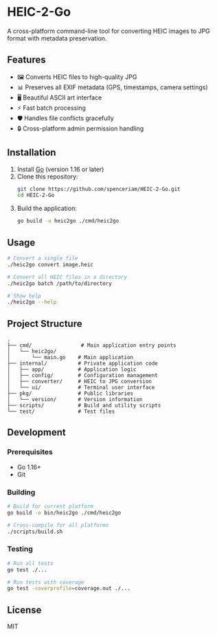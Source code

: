 # HEIC-2-Go

A cross-platform command-line tool for converting HEIC images to JPG format with metadata preservation.

## Features

- 🖼️ Converts HEIC files to high-quality JPG
- 📊 Preserves all EXIF metadata (GPS, timestamps, camera settings)
- 🖥️ Beautiful ASCII art interface
- ⚡ Fast batch processing
- 🛡️ Handles file conflicts gracefully
- 🔒 Cross-platform admin permission handling

## Installation

1. Install [Go](https://golang.org/dl/) (version 1.16 or later)
2. Clone this repository:
   ```bash
   git clone https://github.com/spenceriam/HEIC-2-Go.git
   cd HEIC-2-Go
   ```
3. Build the application:
   ```bash
   go build -o heic2go ./cmd/heic2go
   ```

## Usage

```bash
# Convert a single file
./heic2go convert image.heic

# Convert all HEIC files in a directory
./heic2go batch /path/to/directory

# Show help
./heic2go --help
```

## Project Structure

```
.
├── cmd/                # Main application entry points
│   └── heic2go/       
│       └── main.go    # Main application
├── internal/          # Private application code
│   ├── app/           # Application logic
│   ├── config/        # Configuration management
│   ├── converter/     # HEIC to JPG conversion
│   └── ui/            # Terminal user interface
├── pkg/               # Public libraries
│   └── version/       # Version information
├── scripts/           # Build and utility scripts
└── test/              # Test files
```

## Development

### Prerequisites

- Go 1.16+
- Git

### Building

```bash
# Build for current platform
go build -o bin/heic2go ./cmd/heic2go

# Cross-compile for all platforms
./scripts/build.sh
```

### Testing

```bash
# Run all tests
go test ./...

# Run tests with coverage
go test -coverprofile=coverage.out ./...
```

## License

MIT
